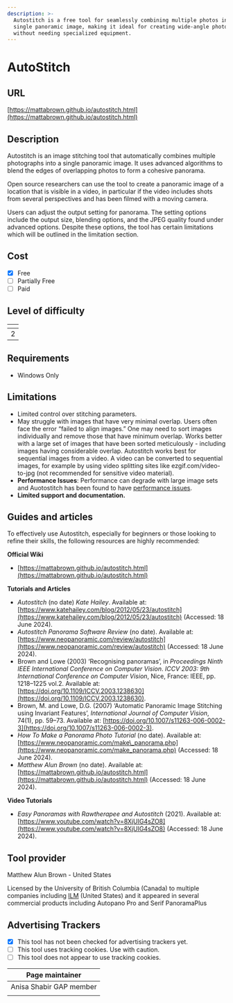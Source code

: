 ```yaml
---
description: >-
  Autostitch is a free tool for seamlessly combining multiple photos into a
  single panoramic image, making it ideal for creating wide-angle photography
  without needing specialized equipment.
---
```


# AutoStitch

## URL

[https://mattabrown.github.io/autostitch.html](https://mattabrown.github.io/autostitch.html)

## Description

Autostitch is an image stitching tool that automatically combines multiple photographs into a single panoramic image. It uses advanced algorithms to blend the edges of overlapping photos to form a cohesive panorama.&#x20;

Open source researchers can use the tool to create a panoramic image of a location that is visible in a video, in particular if the video includes shots from several perspectives and has been filmed with a moving camera.

Users can adjust the output setting for panorama. The setting options include the output size, blending options, and the JPEG quality found under advanced options. Despite these options, the tool has certain limitations which will be outlined in the limitation section.

## Cost

* [x] Free
* [ ] Partially Free
* [ ] Paid

## Level of difficulty

<table><thead><tr><th data-type="rating" data-max="5"></th></tr></thead><tbody><tr><td>2</td></tr></tbody></table>

## Requirements

* Windows Only

## Limitations

* Limited control over stitching parameters.
* May struggle with images that have very minimal overlap. Users often face the error “failed to align images.” One may need to sort images individually and remove those that have minimum overlap. Works better with a large set of images that have been sorted meticulously - including images having considerable overlap.                                                                                                    Autostitch works best for sequential images from a video. A video can be converted to sequential images, for example by using video splitting sites like ezgif.com/video-to-jpg (not recommended for sensitive video material).
* **Performance Issues**: Performance can degrade with large image sets and Auotostitch has been found to have [performance issues](https://www.neopanoramic.com/review/autostitch).
* **Limited support and documentation.**

## Guides and articles

To effectively use Autostitch, especially for beginners or those looking to refine their skills, the following resources are highly recommended:

**Official Wiki**&#x20;

* [https://mattabrown.github.io/autostitch.html](https://mattabrown.github.io/autostitch.html)

**Tutorials and Articles**

* _Autostitch_ (no date) _Kate Hailey_. Available at: [https://www.katehailey.com/blog/2012/05/23/autostitch](https://www.katehailey.com/blog/2012/05/23/autostitch) (Accessed: 18 June 2024).
* _Autostitch Panorama Software Review_ (no date). Available at: [https://www.neopanoramic.com/review/autostitch](https://www.neopanoramic.com/review/autostitch) (Accessed: 18 June 2024).
* Brown and Lowe (2003) ‘Recognising panoramas’, in _Proceedings Ninth IEEE International Conference on Computer Vision_. _ICCV 2003: 9th International Conference on Computer Vision_, Nice, France: IEEE, pp. 1218–1225 vol.2. Available at: [https://doi.org/10.1109/ICCV.2003.1238630](https://doi.org/10.1109/ICCV.2003.1238630).
* Brown, M. and Lowe, D.G. (2007) ‘Automatic Panoramic Image Stitching using Invariant Features’, _International Journal of Computer Vision_, 74(1), pp. 59–73. Available at: [https://doi.org/10.1007/s11263-006-0002-3](https://doi.org/10.1007/s11263-006-0002-3).
* _How To Make a Panorama Photo Tutorial_ (no date). Available at: [https://www.neopanoramic.com/make\_panorama.php](https://www.neopanoramic.com/make_panorama.php) (Accessed: 18 June 2024).
* _Matthew Alun Brown_ (no date). Available at: [https://mattabrown.github.io/autostitch.html](https://mattabrown.github.io/autostitch.html) (Accessed: 18 June 2024).

**Video Tutorials**

* _Easy Panoramas with Rawtherapee and Autostitch_ (2021). Available at: [https://www.youtube.com/watch?v=8XjUIG4sZO8](https://www.youtube.com/watch?v=8XjUIG4sZO8) (Accessed: 18 June 2024).

## Tool provider

Matthew Alun Brown - United States&#x20;

Licensed by the University of British Columbia (Canada) to multiple companies including [ILM](https://www.ilm.com) (United States) and it appeared in several commercial products including Autopano Pro and Serif PanoramaPlus

## Advertising Trackers

* [x] This tool has not been checked for advertising trackers yet.
* [ ] This tool uses tracking cookies. Use with caution.
* [ ] This tool does not appear to use tracking cookies.

| Page maintainer         |
| ----------------------- |
| Anisa Shabir GAP member |
|                         |
